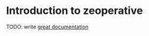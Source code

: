 # Introduction to zeoperative

TODO: write [great documentation](http://jacobian.org/writing/what-to-write/)
